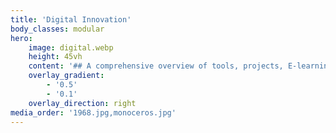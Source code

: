 ```yaml
---
title: 'Digital Innovation'
body_classes: modular
hero:
    image: digital.webp
    height: 45vh
    content: '## A comprehensive overview of tools, projects, E-learnings and open licences'
    overlay_gradient:
        - '0.5'
        - '0.1'
    overlay_direction: right
media_order: '1968.jpg,monoceros.jpg'
---
```


